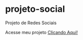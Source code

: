 # projeto-social
 Projeto de Redes Sociais

 Acesse meu projeto <a href="https://rickrafael.github.io/projeto-social/projeto-social.html">Clicando Aqui!</a>
